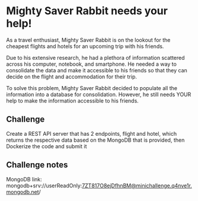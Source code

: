 # Mighty Saver Rabbit needs your help!
As a travel enthusiast, Mighty Saver Rabbit is on the lookout for the cheapest flights and hotels for an upcoming trip with his friends.

Due to his extensive research, he had a plethora of information scattered across his computer, notebook, and smartphone. He needed a way to consolidate the data and make it accessible to his friends so that they can decide on the flight and accommodation for their trip.

To solve this problem, Mighty Saver Rabbit decided to populate all the information into a database for consolidation. However, he still needs YOUR help to make the information accessible to his friends.


## Challenge
Create a REST API server that has 2 endpoints, flight and hotel, which returns the respective data based on the MongoDB that is provided, then Dockerize the code and submit it

## Challenge notes
MongoDB link: mongodb+srv://userReadOnly:7ZT817O8ejDfhnBM@minichallenge.q4nve1r.mongodb.net/